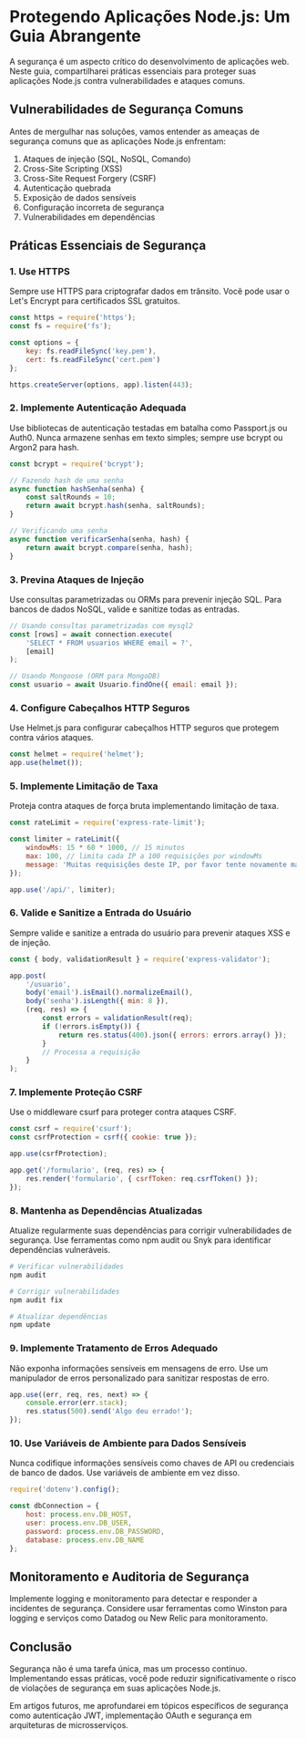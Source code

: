 # Protegendo Aplicações Node.js: Um Guia Abrangente

A segurança é um aspecto crítico do desenvolvimento de aplicações web. Neste guia, compartilharei práticas essenciais para proteger suas aplicações Node.js contra vulnerabilidades e ataques comuns.

## Vulnerabilidades de Segurança Comuns

Antes de mergulhar nas soluções, vamos entender as ameaças de segurança comuns que as aplicações Node.js enfrentam:

1. Ataques de injeção (SQL, NoSQL, Comando)
2. Cross-Site Scripting (XSS)
3. Cross-Site Request Forgery (CSRF)
4. Autenticação quebrada
5. Exposição de dados sensíveis
6. Configuração incorreta de segurança
7. Vulnerabilidades em dependências

## Práticas Essenciais de Segurança

### 1. Use HTTPS

Sempre use HTTPS para criptografar dados em trânsito. Você pode usar o Let's Encrypt para certificados SSL gratuitos.

```javascript
const https = require('https');
const fs = require('fs');

const options = {
	key: fs.readFileSync('key.pem'),
	cert: fs.readFileSync('cert.pem')
};

https.createServer(options, app).listen(443);
```

### 2. Implemente Autenticação Adequada

Use bibliotecas de autenticação testadas em batalha como Passport.js ou Auth0. Nunca armazene senhas em texto simples; sempre use bcrypt ou Argon2 para hash.

```javascript
const bcrypt = require('bcrypt');

// Fazendo hash de uma senha
async function hashSenha(senha) {
	const saltRounds = 10;
	return await bcrypt.hash(senha, saltRounds);
}

// Verificando uma senha
async function verificarSenha(senha, hash) {
	return await bcrypt.compare(senha, hash);
}
```

### 3. Previna Ataques de Injeção

Use consultas parametrizadas ou ORMs para prevenir injeção SQL. Para bancos de dados NoSQL, valide e sanitize todas as entradas.

```javascript
// Usando consultas parametrizadas com mysql2
const [rows] = await connection.execute(
	'SELECT * FROM usuarios WHERE email = ?',
	[email]
);

// Usando Mongoose (ORM para MongoDB)
const usuario = await Usuario.findOne({ email: email });
```

### 4. Configure Cabeçalhos HTTP Seguros

Use Helmet.js para configurar cabeçalhos HTTP seguros que protegem contra vários ataques.

```javascript
const helmet = require('helmet');
app.use(helmet());
```

### 5. Implemente Limitação de Taxa

Proteja contra ataques de força bruta implementando limitação de taxa.

```javascript
const rateLimit = require('express-rate-limit');

const limiter = rateLimit({
	windowMs: 15 * 60 * 1000, // 15 minutos
	max: 100, // limita cada IP a 100 requisições por windowMs
	message: 'Muitas requisições deste IP, por favor tente novamente mais tarde'
});

app.use('/api/', limiter);
```

### 6. Valide e Sanitize a Entrada do Usuário

Sempre valide e sanitize a entrada do usuário para prevenir ataques XSS e de injeção.

```javascript
const { body, validationResult } = require('express-validator');

app.post(
	'/usuario',
	body('email').isEmail().normalizeEmail(),
	body('senha').isLength({ min: 8 }),
	(req, res) => {
		const errors = validationResult(req);
		if (!errors.isEmpty()) {
			return res.status(400).json({ errors: errors.array() });
		}
		// Processa a requisição
	}
);
```

### 7. Implemente Proteção CSRF

Use o middleware csurf para proteger contra ataques CSRF.

```javascript
const csrf = require('csurf');
const csrfProtection = csrf({ cookie: true });

app.use(csrfProtection);

app.get('/formulario', (req, res) => {
	res.render('formulario', { csrfToken: req.csrfToken() });
});
```

### 8. Mantenha as Dependências Atualizadas

Atualize regularmente suas dependências para corrigir vulnerabilidades de segurança. Use ferramentas como npm audit ou Snyk para identificar dependências vulneráveis.

```bash
# Verificar vulnerabilidades
npm audit

# Corrigir vulnerabilidades
npm audit fix

# Atualizar dependências
npm update
```

### 9. Implemente Tratamento de Erros Adequado

Não exponha informações sensíveis em mensagens de erro. Use um manipulador de erros personalizado para sanitizar respostas de erro.

```javascript
app.use((err, req, res, next) => {
	console.error(err.stack);
	res.status(500).send('Algo deu errado!');
});
```

### 10. Use Variáveis de Ambiente para Dados Sensíveis

Nunca codifique informações sensíveis como chaves de API ou credenciais de banco de dados. Use variáveis de ambiente em vez disso.

```javascript
require('dotenv').config();

const dbConnection = {
	host: process.env.DB_HOST,
	user: process.env.DB_USER,
	password: process.env.DB_PASSWORD,
	database: process.env.DB_NAME
};
```

## Monitoramento e Auditoria de Segurança

Implemente logging e monitoramento para detectar e responder a incidentes de segurança. Considere usar ferramentas como Winston para logging e serviços como Datadog ou New Relic para monitoramento.

## Conclusão

Segurança não é uma tarefa única, mas um processo contínuo. Implementando essas práticas, você pode reduzir significativamente o risco de violações de segurança em suas aplicações Node.js.

Em artigos futuros, me aprofundarei em tópicos específicos de segurança como autenticação JWT, implementação OAuth e segurança em arquiteturas de microsserviços.
